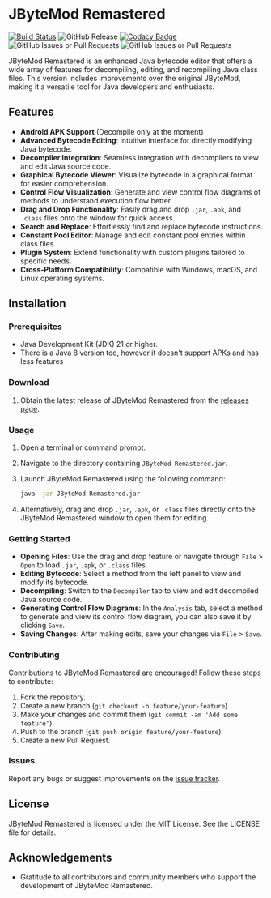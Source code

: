 
# JByteMod Remastered

[![Build Status](https://ci.mdma.dev/api/badges/xBrownieCodezV2/JByteMod-Remastered/status.svg)](https://ci.mdma.dev/xBrownieCodezV2/JByteMod-Remastered)
![GitHub Release](https://img.shields.io/github/v/release/xBrownieCodezV2/JByteMod-Remastered)
[![Codacy Badge](https://app.codacy.com/project/badge/Grade/681e07293b4c491fae53c3be6d8469fe)](https://app.codacy.com/gh/xBrownieCodezV2/JByteMod-Remastered/dashboard?utm_source=gh&utm_medium=referral&utm_content=&utm_campaign=Badge_grade)
![GitHub Issues or Pull Requests](https://img.shields.io/github/issues/xBrownieCodezV2/JByteMod-Remastered)
![GitHub Issues or Pull Requests](https://img.shields.io/github/issues-pr/xBrownieCodezV2/JByteMod-Remastered)

JByteMod Remastered is an enhanced Java bytecode editor that offers a wide array of features for decompiling, editing, and recompiling Java class files. This version includes improvements over the original JByteMod, making it a versatile tool for Java developers and enthusiasts.

## Features
-   **Android APK Support** (Decompile only at the moment)
-   **Advanced Bytecode Editing**: Intuitive interface for directly modifying Java bytecode.
-   **Decompiler Integration**: Seamless integration with decompilers to view and edit Java source code.
-   **Graphical Bytecode Viewer**: Visualize bytecode in a graphical format for easier comprehension.
-   **Control Flow Visualization**: Generate and view control flow diagrams of methods to understand execution flow better.
-   **Drag and Drop Functionality**: Easily drag and drop `.jar`, `.apk`, and `.class` files onto the window for quick access.
-   **Search and Replace**: Effortlessly find and replace bytecode instructions.
-   **Constant Pool Editor**: Manage and edit constant pool entries within class files.
-   **Plugin System**: Extend functionality with custom plugins tailored to specific needs.
-   **Cross-Platform Compatibility**: Compatible with Windows, macOS, and Linux operating systems.

## Installation

### Prerequisites
-   Java Development Kit (JDK) 21 or higher.
-   There is a Java 8 version too, however it doesn't support APKs and has less features

### Download

1.  Obtain the latest release of JByteMod Remastered from the [releases page](https://github.com/xBrownieCodezV2/JByteMod-Remastered/releases).

### Usage

1. Open a terminal or command prompt.

2. Navigate to the directory containing `JByteMod-Remastered.jar`.

3. Launch JByteMod Remastered using the following command:
    ```sh 
    java -jar JByteMod-Remastered.jar
    ```

4. Alternatively, drag and drop `.jar`, `.apk`, or `.class` files directly onto the JByteMod Remastered window to open them for editing.


### Getting Started

-   **Opening Files**: Use the drag and drop feature or navigate through `File` > `Open` to load `.jar`, `.apk`, or `.class` files.
-   **Editing Bytecode**: Select a method from the left panel to view and modify its bytecode.
-   **Decompiling**: Switch to the `Decompiler` tab to view and edit decompiled Java source code.
-   **Generating Control Flow Diagrams**: In the `Analysis` tab, select a method to generate and view its control flow diagram, you can also save it by clicking `Save`.
-   **Saving Changes**: After making edits, save your changes via `File` > `Save`.

### Contributing

Contributions to JByteMod Remastered are encouraged! Follow these steps to contribute:

1.  Fork the repository.
2.  Create a new branch (`git checkout -b feature/your-feature`).
3.  Make your changes and commit them (`git commit -am 'Add some feature'`).
4.  Push to the branch (`git push origin feature/your-feature`).
5.  Create a new Pull Request.

### Issues

Report any bugs or suggest improvements on the [issue tracker](https://github.com/xBrownieCodezV2/JByteMod-Remastered/issues).

## License

JByteMod Remastered is licensed under the MIT License. See the LICENSE file for details.

## Acknowledgements

-   Gratitude to all contributors and community members who support the development of JByteMod Remastered.

